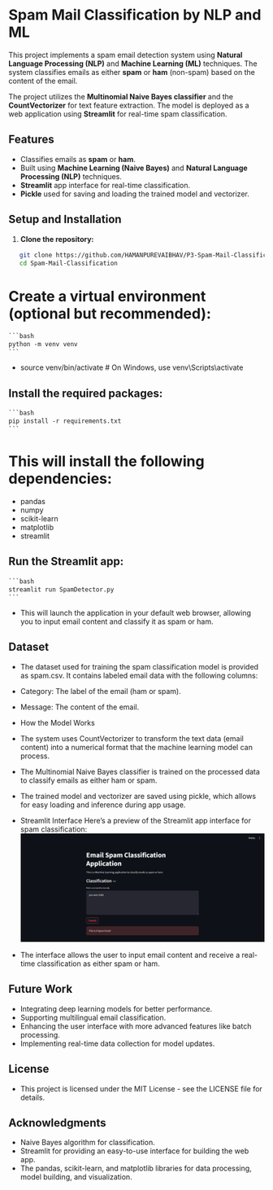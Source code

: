 # Spam Mail Classification by NLP and ML

This project implements a spam email detection system using **Natural Language Processing (NLP)** and **Machine Learning (ML)** techniques. The system classifies emails as either **spam** or **ham** (non-spam) based on the content of the email.

The project utilizes the **Multinomial Naive Bayes classifier** and the **CountVectorizer** for text feature extraction. The model is deployed as a web application using **Streamlit** for real-time spam classification.

## Features
- Classifies emails as **spam** or **ham**.
- Built using **Machine Learning (Naive Bayes)** and **Natural Language Processing (NLP)** techniques.
- **Streamlit** app interface for real-time classification.
- **Pickle** used for saving and loading the trained model and vectorizer.

## Setup and Installation

1. **Clone the repository:**

```bash
   git clone https://github.com/HAMANPUREVAIBHAV/P3-Spam-Mail-Classification-by-NLP-and-ML
   cd Spam-Mail-Classification
   ```
# Create a virtual environment (optional but recommended):

    ```bash
    python -m venv venv
    ```
- source venv/bin/activate  # On Windows, use venv\Scripts\activate

## Install the required packages:

    ```bash
    pip install -r requirements.txt
    ```
# This will install the following dependencies:

- pandas
- numpy
- scikit-learn
- matplotlib
- streamlit
## Run the Streamlit app:

    ```bash
    streamlit run SpamDetector.py
    ```
- This will launch the application in your default web browser, allowing you to input email content and classify it as spam or ham.

## Dataset
- The dataset used for training the spam classification model is provided as spam.csv. It contains labeled email data with the following columns:

- Category: The label of the email (ham or spam).
- Message: The content of the email.
- How the Model Works
- The system uses CountVectorizer to transform the text data (email content) into a numerical format that the machine learning model can process.
- The Multinomial Naive Bayes classifier is trained on the processed data to classify emails as either ham or spam.
- The trained model and vectorizer are saved using pickle, which allows for easy loading and inference during app usage.
- Streamlit Interface
Here’s a preview of the Streamlit app interface for spam classification:
![Spam Classification Interface](./interface/interface_image.png)

- The interface allows the user to input email content and receive a real-time classification as either spam or ham.

## Future Work
- Integrating deep learning models for better performance.
- Supporting multilingual email classification.
- Enhancing the user interface with more advanced features like batch processing.
- Implementing real-time data collection for model updates.

## License
- This project is licensed under the MIT License - see the LICENSE file for details.

## Acknowledgments
- Naive Bayes algorithm for classification.
- Streamlit for providing an easy-to-use interface for building the web app.
- The pandas, scikit-learn, and matplotlib libraries for data processing, model building, and visualization.


